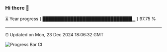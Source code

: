 ### Hi there 👋

⏳ Year progress { █████████████████████████████▁ } 97.75 %

---

⏰ Updated on Mon, 23 Dec 2024 18:06:32 GMT

![Progress Bar CI](https://github.com/liununu/liununu/workflows/Progress%20Bar%20CI/badge.svg)

